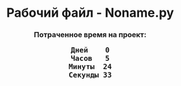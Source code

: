 <h1><center>Рабочий файл - Noname.py</center></h1><h3><center>Потраченное время на проект:</center><center><pre>Дней	0
Часов	5
Минуты	24
Секунды	33</pre></center></h3>